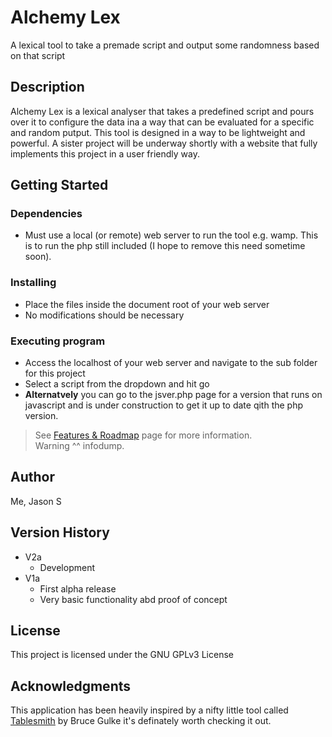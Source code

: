 # Alchemy Lex

A lexical tool to take a premade script and output some randomness based on that script

## Description

Alchemy Lex is a lexical analyser that takes a predefined script and pours over it to configure the data ina a way that can be evaluated for a specific and random putput. This tool is designed in a way to be lightweight and powerful. A sister project will be underway shortly with a website that fully implements this project in a user friendly way.

## Getting Started

### Dependencies

* Must use a local (or remote) web server to run the tool e.g. wamp. This is to run the php still included (I hope to remove this need sometime soon).

### Installing

* Place the files inside the document root of your web server
* No modifications should be necessary

### Executing program

* Access the localhost of your web server and navigate to the sub folder for this project
* Select a script from the dropdown and hit go
* **Alternatvely** you can go to the jsver.php page for a version that runs on javascript and is under construction to get it up to date qith the php version.

>See [Features & Roadmap](https://github.com/jasonstrooband/alchemy_lex/wiki/Features-and-Roadmap) page for more information.<br>
>Warning ^^ infodump.

## Author

Me, Jason S

## Version History

* V2a
  * Development
* V1a
  * First alpha release
  * Very basic functionality abd proof of concept

## License

This project is licensed under the GNU GPLv3 License

## Acknowledgments

This application has been heavily inspired by a nifty little tool called [Tablesmith](http://www.mythosa.net/p/tablesmith.html) by Bruce Gulke it's definately worth checking it out.